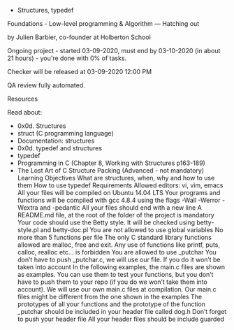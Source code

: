  - Structures, typedef

Foundations - Low-level programming & Algorithm ― Hatching out

by Julien Barbier, co-founder at Holberton School

Ongoing project - started 03-09-2020, must end by 03-10-2020 (in about 21 hours) - you're done with 0% of tasks.

Checker will be released at 03-09-2020 12:00 PM

QA review fully automated.

Resources

Read about:
*    0x0d. Structures
*    struct (C programming language)
*    Documentation: structures
*    0x0d. typedef and structures
*    typedef
*    Programming in C (Chapter 8, Working with Structures p163-189)
*    The Lost Art of C Structure Packing (Advanced - not mandatory)
Learning Objectives
What are structures, when, why and how to use them
How to use typedef
Requirements
Allowed editors: vi, vim, emacs
All your files will be compiled on Ubuntu 14.04 LTS
Your programs and functions will be compiled with gcc 4.8.4 using the flags -Wall -Werror -Wextra and -pedantic
All your files should end with a new line
A README.md file, at the root of the folder of the project is mandatory
Your code should use the Betty style. It will be checked using betty-style.pl and betty-doc.pl
You are not allowed to use global variables
No more than 5 functions per file
The only C standard library functions allowed are malloc, free and exit. Any use of functions like printf, puts, calloc, realloc etc… is forbidden
You are allowed to use _putchar
You don’t have to push _putchar.c, we will use our file. If you do it won’t be taken into account
In the following examples, the main.c files are shown as examples. You can use them to test your functions, but you don’t have to push them to your repo (if you do we won’t take them into account). We will use our own main.c files at compilation. Our main.c files might be different from the one shown in the examples
The prototypes of all your functions and the prototype of the function _putchar should be included in your header file called dog.h
Don’t forget to push your header file
All your header files should be include guarded
